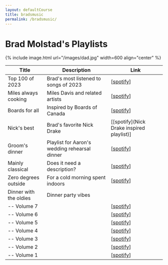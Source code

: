 ```yaml
---
layout: defaultCourse
title: bradsmusic
permalink: /bradsmusic/
---
```


# Brad Molstad's Playlists 

{% include image.html url="/images/dad.jpg" width=600 align="center" %}

| Title | Description | Link | 
| -------- | ------- | ------- |
| Top 100 of 2023 | Brad's most listened to songs of 2023 |  [[spotify](https://open.spotify.com/playlist/1MDtDskcYRs2QwIdsDISeK?si=e60d84a8528f4137)] |  
| Miles always cooking    &nbsp; &nbsp;|  Miles Davis and related artists | [[spotify](https://open.spotify.com/playlist/1WcMNBg0Z7ks98yAhGTTU4?si=399803bdd933430c)] |  
| Boards for all | Inspired by Boards of Canada  | [[spotify](https://open.spotify.com/playlist/0PoYaJX9Kx0H8V695YRO8k?si=dc67627f12874feb)] |  
|Nick's best |  Brad's favorite Nick Drake | [[spotify](Nick Drake inspired playlist)] |  
| Groom's dinner | Playlist for Aaron's wedding rehearsal dinner | [[spotify](https://open.spotify.com/playlist/6NrsjZjWbFAPJds1192AG2?si=817b534cac104534)] |  
| Mainly classical | Does it need a description? | [[spotify](https://open.spotify.com/playlist/6v0XNYhAFmKCuIjab5TyJz?si=461c4e42285c4565)] |  
| Zero degrees outside | For a cold morning spent indoors | [[spotify](https://open.spotify.com/playlist/3a3UxeePsYFabKr5MtpZBh?si=6374955e337f4b4e)] |  
| Dinner with the oldies &nbsp;| Dinner party vibes |     |  
| -- Volume 7 | | [[spotify](https://open.spotify.com/playlist/60LssRB3nYtDRqw5y4LfiG?si=a53300d4144342f4)] |  
| -- Volume 6 | | [[spotify](https://open.spotify.com/playlist/7xorKtoBDIJzUg5agt1diR?si=444bda68afa84a30)] |  
| -- Volume 5 | | [[spotify](https://open.spotify.com/playlist/58BXEX4AjlUmO0b9bOwI5l?si=b4a5e34879e043e4)] |  
| -- Volume 4 | | [[spotify](https://open.spotify.com/playlist/70ZCuQRWZeyDezqLx5R6Xs?si=f49fa9405d4f4cde)] |  
| -- Volume 3 | | [[spotify](https://open.spotify.com/playlist/4tGVFIxwt4XGv9a36TCMkt?si=353cacdcc2e249f0)] |  
| -- Volume 2 | | [[spotify](https://open.spotify.com/playlist/4kfq8quC1bl9ZWQfbct6Ds?si=cfa8da472b1b4030)] |  
| -- Volume 1 | | [[spotify](https://open.spotify.com/playlist/3e303nLnS3pq1CCXimm7BR?si=d44a6ce5b6d14b6e)] |  

 


